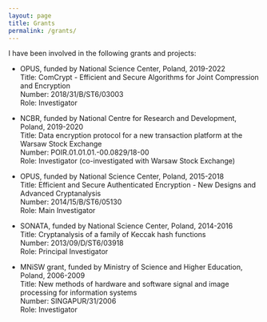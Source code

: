 ```yaml
---
layout: page
title: Grants
permalink: /grants/
---
```



I have been involved in the following grants and projects:

- OPUS, funded by National Science Center, Poland, 2019-2022 <br>
  Title: ComCrypt - Efficient and Secure Algorithms for Joint Compression and Encryption <br>
  Number: 2018/31/B/ST6/03003<br>
  Role: Investigator

- NCBR, funded by National Centre for Research and Development, Poland, 2019-2020 <br>
  Title: Data encryption protocol for a new transaction platform at the Warsaw Stock Exchange <br>
  Number: POIR.01.01.01.-00.0829/18-00 <br>
  Role: Investigator (co-investigated with Warsaw Stock Exchange)    

- OPUS, funded by National Science Center, Poland, 2015-2018 <br>
  Title: Efficient and Secure Authenticated Encryption - New Designs and Advanced Cryptanalysis <br>
  Number: 2014/15/B/ST6/05130<br>
  Role: Main Investigator
  
- SONATA, funded by National Science Center, Poland, 2014-2016 <br>
  Title: Cryptanalysis of a family of Keccak hash functions <br>
  Number: 2013/09/D/ST6/03918 <br>
  Role: Principal Investigator

- MNiSW grant, funded by Ministry of Science and Higher Education, Poland, 2006-2009 <br>
  Title: New methods of hardware and software signal and image processing for information systems <br>
  Number: SINGAPUR/31/2006 <br>
  Role: Investigator
